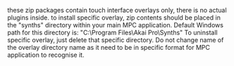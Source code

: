 these zip packages contain touch interface overlays only, there is no actual plugins inside.
to install specific overlay, zip contents should be  placed in the "synths" directory within your main MPC application.
Default Windows path for this directory is: "C:\Program Files\Akai Pro\Synths\"
To uninstall specific overlay, just delete that specific directory.
Do not change name of the overlay directory name as it need to be in specific format for MPC application to recognise it.

